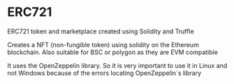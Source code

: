 # ERC721
ERC721 token and marketplace created using Solidity and Truffle

Creates a NFT (non-fungible token) using solidity on the Ethereum blockchain. Also suitable for BSC or polygon as they are EVM compatible

It uses the OpenZeppelin library. So it is very important to use it in Linux and not Windows because of the errors locating OpenZeppelin´s library
